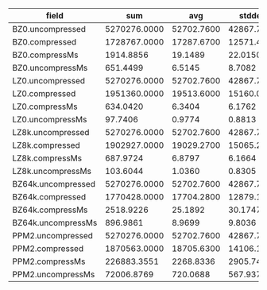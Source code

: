 field | sum | avg | stddev | nulls
----- | --- | --- | ------ | -----
BZ0.uncompressed   | 5270276.0000 | 52702.7600 | 42867.7401 | 0
BZ0.compressed     | 1728767.0000 | 17287.6700 | 12571.4726 | 0
BZ0.compressMs     | 1914.8856 | 19.1489 | 22.0150 | 0
BZ0.uncompressMs   | 651.4499 | 6.5145 | 8.7082 | 0
LZ0.uncompressed   | 5270276.0000 | 52702.7600 | 42867.7401 | 0
LZ0.compressed     | 1951360.0000 | 19513.6000 | 15160.0574 | 0
LZ0.compressMs     | 634.0420 | 6.3404 | 6.1762 | 0
LZ0.uncompressMs   | 97.7406 | 0.9774 | 0.8813 | 0
LZ8k.uncompressed  | 5270276.0000 | 52702.7600 | 42867.7401 | 0
LZ8k.compressed    | 1902927.0000 | 19029.2700 | 15065.2865 | 0
LZ8k.compressMs    | 687.9724 | 6.8797 | 6.1664 | 0
LZ8k.uncompressMs  | 103.6044 | 1.0360 | 0.8305 | 0
BZ64k.uncompressed | 5270276.0000 | 52702.7600 | 42867.7401 | 0
BZ64k.compressed   | 1770428.0000 | 17704.2800 | 12879.1970 | 0
BZ64k.compressMs   | 2518.9226 | 25.1892 | 30.1747 | 0
BZ64k.uncompressMs | 896.9861 | 8.9699 | 9.8036 | 0
PPM2.uncompressed  | 5270276.0000 | 52702.7600 | 42867.7401 | 0
PPM2.compressed    | 1870563.0000 | 18705.6300 | 14106.1014 | 0
PPM2.compressMs    | 226883.3551 | 2268.8336 | 2905.7415 | 0
PPM2.uncompressMs  | 72006.8769 | 720.0688 | 567.9378 | 0

